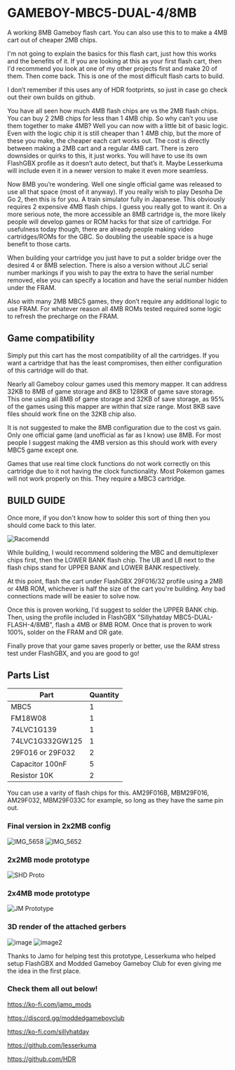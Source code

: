 # GAMEBOY-MBC5-DUAL-4/8MB
A working 8MB Gameboy flash cart. You can also use this to to make a 4MB cart out of cheaper 2MB chips.

I'm not going to explain the basics for this flash cart, just how this works and the benefits of it. If you are looking at this as your first flash cart, then I'd recommend you look at one of my other projects first and make 20 of them. Then come back. This is one of the most difficult flash carts to build.

I don’t remember if this uses any of HDR footprints, so just in case go check out their own builds on github.

You have all seen how much 4MB flash chips are vs the 2MB flash chips. You can buy 2 2MB chips for less than 1 4MB chip. So why can’t you use them together to make 4MB? Well you can now with a little bit of basic logic. Even with the logic chip it is still cheaper than 1 4MB chip, but the more of these you make, the cheaper each cart works out. The cost is directly between making a 2MB cart and a regular 4MB cart. There is zero downsides or quirks to this, it just works. You will have to use its own FlashGBX profile as it doesn’t auto detect, but that’s it. Maybe Lesserkuma will include even it in a newer version to make it even more seamless.

Now 8MB you’re wondering. Well one single official game was released to use all that space (most of it anyway). If you really wish to play Desnha De Go 2, then this is for you. A train simulator fully in Japanese. This obviously requires 2 expensive 4MB flash chips. I guess you really got to want it. On a more serious note, the more accessible an 8MB cartridge is, the more likely people will develop games or ROM hacks for that size of cartridge. For usefulness today though, there are already people making video cartridges/ROMs for the GBC. So doubling the useable space is a huge benefit to those carts.

When building your cartridge you just have to put a solder bridge over the desired 4 or 8MB selection. There is also a version without JLC serial number markings if you wish to pay the extra to have the serial number removed, else you can specify a location and have the serial number hidden under the FRAM.

Also with many 2MB MBC5 games, they don’t require any additional logic to use FRAM. For whatever reason all 4MB ROMs tested required some logic to refresh the precharge on the FRAM.

## Game compatibility
Simply put this cart has the most compatibility of all the cartridges. If you want a cartridge that has the least compromises, then either configuration of this cartridge will do that.

Nearly all Gameboy colour games used this memory mapper. It can address 32KB to 8MB of game storage and 8KB to 128KB of game save storage. This one using all 8MB of game storage and 32KB of save storage, as 95% of the games using this mapper are within that size range. Most 8KB save files should work fine on the 32KB chip also.

It is not suggested to make the 8MB configuration due to the cost vs gain. Only one official game (and unofficial as far as I know) use 8MB. For most people I suggest making the 4MB version as this should work with every MBC5 game except one.

Games that use real time clock functions do not work correctly on this cartridge due to it not having the clock functionality. Most Pokemon games will not work properly on this. They require a MBC3 cartridge.


## BUILD GUIDE

Once more, if you don't know how to solder this sort of thing then you should come back to this later.

![Racomendd](https://github.com/sillyhatday/GAMEBOY-FLASHCART-MBC5-DUAL-FLASH-4-8MB/assets/65309612/815020d6-9d19-4641-8ca3-6ea37c257a56)

While building, I would recommend soldering the MBC and demultiplexer chips first, then the LOWER BANK flash chip. The UB and LB next to the flash chips stand for UPPER BANK and LOWER BANK respectively.

At this point, flash the cart under FlashGBX 29F016/32 profile using a 2MB or 4MB ROM, whichever is half the size of the cart you're building. Any bad connections made will be easier to solve now.

Once this is proven working, I'd suggest to solder the UPPER BANK chip. Then, using the profile included in FlashGBX "Sillyhatday MBC5-DUAL-FLASH-4/8MB", flash a 4MB or 8MB ROM. Once that is proven to work 100%, solder on the FRAM and OR gate.

Finally prove that your game saves properly or better, use the RAM stress test under FlashGBX, and you are good to go!

## Parts List

| Part | Quantity |
|------|----------|
| MBC5 | 1 |
| FM18W08 | 1 |
| 74LVC1G139 | 1 |
| 74LVC1G332GW125 | 1 |
| 29F016 or 29F032 | 2 |
| Capacitor 100nF | 5 |
| Resistor 10K | 2 |

You can use a varity of flash chips for this. AM29F016B, MBM29F016, AM29F032, MBM29F033C for example, so long as they have the same pin out.
### Final version in 2x2MB config
![IMG_5658](https://github.com/sillyhatday/GAMEBOY-FLASHCART-MBC5-DUAL-FLASH-4-8MB/assets/65309612/72163434-7865-4c13-bdaa-4ec5b58a38fa)
![IMG_5652](https://github.com/sillyhatday/GAMEBOY-FLASHCART-MBC5-DUAL-FLASH-4-8MB/assets/65309612/7c0b5e94-a9e7-4a41-8f7e-5831737e5a58)

### 2x2MB mode prototype
![SHD Proto](https://github.com/sillyhatday/GAMEBOY-FLASHCART-MBC5-DUAL-FLASH-4-8MB/assets/65309612/5d0126c4-fa22-4488-836b-ad33e03c95ef)

### 2x4MB mode prototype
![JM Prototype](https://github.com/sillyhatday/GAMEBOY-FLASHCART-MBC5-DUAL-FLASH-4-8MB/assets/65309612/d2490f02-4f30-4c4f-aaee-5c836a3d6c7b)

### 3D render of the attached gerbers
![image](https://github.com/sillyhatday/GAMEBOY-FLASHCART-MBC5-DUAL-FLASH-4-8MB/assets/65309612/58a8015d-0c31-4e0b-aa61-b199808d9987)
![image2](https://github.com/sillyhatday/GAMEBOY-FLASHCART-MBC5-DUAL-FLASH-4-8MB/assets/65309612/e59a21e6-7a26-43a1-b3d7-ffb42e88c59d)

Thanks to Jamo for helping test this prototype, Lesserkuma who helped setup FlashGBX and Modded Gameboy Gameboy Club for even giving me the idea in the first place.

### Check them all out below!

https://ko-fi.com/jamo_mods

https://discord.gg/moddedgameboyclub

https://ko-fi.com/sillyhatday

https://github.com/lesserkuma

https://github.com/HDR

